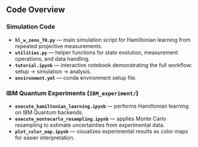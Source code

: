 ## Code Overview

### Simulation Code

- **`hl_w_zeno_TN.py`** — main simulation script for Hamiltonian learning from repeated projective measurements.  
- **`utilities.py`** — helper functions for state evolution, measurement operations, and data handling.  
- **`tutorial.ipynb`** — interactive notebook demonstrating the full workflow: setup → simulation → analysis.  
- **`environment.yml`** — conda environment setup file.

### IBM Quantum Experiments (`IBM_experiment/`)

- **`execute_hamiltonian_learning.ipynb`** — performs Hamiltonian learning on IBM Quantum backends.  
- **`execute_montecarlo_resampling.ipynb`** — applies Monte Carlo resampling to estimate uncertainties from experimental data.  
- **`plot_color_map.ipynb`** — visualizes experimental results as color maps for easier interpretation.

